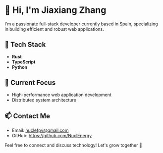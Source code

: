 # 👋 Hi, I'm Jiaxiang Zhang

I'm a passionate full-stack developer currently based in Spain, specializing in building efficient and robust web applications.

## 🚀 Tech Stack

- **Rust**
- **TypeScript**
- **Python**

## 📌 Current Focus
- High-performance web application development
- Distributed system architecture

## 📫 Contact Me
- Email: nuclefpv@gmail.com
- GitHub: https://github.com/NuclEnergy

Feel free to connect and discuss technology! Let's grow together 🌱
